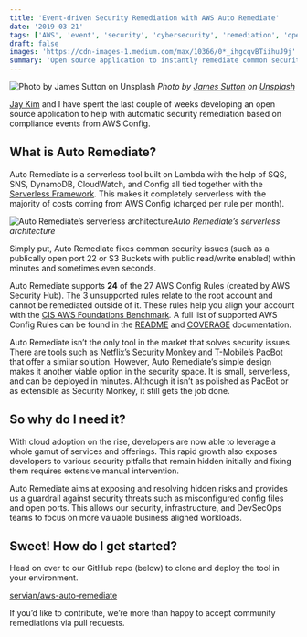 ```yaml
---
title: 'Event-driven Security Remediation with AWS Auto Remediate'
date: '2019-03-21'
tags: ['AWS', 'event', 'security', 'cybersecurity', 'remediation', 'open source']
draft: false
images: 'https://cdn-images-1.medium.com/max/10366/0*_ihgcqvBTiihuJ9j'
summary: 'Open source application to instantly remediate common security issues through the use of AWS Config'
---
```


![Photo by [James Sutton](https://unsplash.com/@jamessutton_photography?utm_source=medium&utm_medium=referral) on [Unsplash](https://unsplash.com?utm_source=medium&utm_medium=referral)](https://cdn-images-1.medium.com/max/10366/0*_ihgcqvBTiihuJ9j)
_Photo by [James Sutton](https://unsplash.com/@jamessutton_photography?utm_source=medium&utm_medium=referral) on [Unsplash](https://unsplash.com?utm_source=medium&utm_medium=referral)_

[Jay Kim](undefined) and I have spent the last couple of weeks developing an open source application to help with automatic security remediation based on compliance events from AWS Config.

## What is Auto Remediate?

Auto Remediate is a serverless tool built on Lambda with the help of SQS, SNS, DynamoDB, CloudWatch, and Config all tied together with the [Serverless Framework](https://serverless.com/). This makes it completely serverless with the majority of costs coming from AWS Config (charged per rule per month).

![Auto Remediate’s serverless architecture](https://cdn-images-1.medium.com/max/3476/1*3S1HeWPn6WzQMn3Pl57M2A.png)_Auto Remediate’s serverless architecture_

Simply put, Auto Remediate fixes common security issues (such as a publically open port 22 or S3 Buckets with public read/write enabled) within minutes and sometimes even seconds.

Auto Remediate supports **24** of the 27 AWS Config Rules (created by AWS Security Hub). The 3 unsupported rules relate to the root account and cannot be remediated outside of it. These rules help you align your account with the [CIS AWS Foundations Benchmark](https://d1.awsstatic.com/whitepapers/compliance/AWS_CIS_Foundations_Benchmark.pdf)_._ A full list of supported AWS Config Rules can be found in the [README](https://github.com/servian/aws-auto-remediate#config-rules) and [COVERAGE](https://github.com/servian/aws-auto-remediate/blob/COVERAGE.md) documentation.

Auto Remediate isn’t the only tool in the market that solves security issues. There are tools such as [Netflix’s Security Monkey](https://github.com/Netflix/security_monkey) and [T-Mobile’s PacBot](https://github.com/tmobile/pacbot) that offer a similar solution. However, Auto Remediate’s simple design makes it another viable option in the security space. It is small, serverless, and can be deployed in minutes. Although it isn’t as polished as PacBot or as extensible as Security Monkey, it still gets the job done.

## So why do I need it?

With cloud adoption on the rise, developers are now able to leverage a whole gamut of services and offerings. This rapid growth also exposes developers to various security pitfalls that remain hidden initially and fixing them requires extensive manual intervention.

Auto Remediate aims at exposing and resolving hidden risks and provides us a guardrail against security threats such as misconfigured config files and open ports. This allows our security, infrastructure, and DevSecOps teams to focus on more valuable business aligned workloads.

## Sweet! How do I get started?

Head on over to our GitHub repo (below) to clone and deploy the tool in your environment.

[servian/aws-auto-remediate](https://github.com/servian/aws-auto-remediate)

If you’d like to contribute, we’re more than happy to accept community remediations via pull requests.
